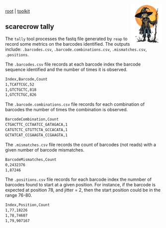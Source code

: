 <img style="float:right;width:100px;" src="../img/scarecrow.png" alt="scarecrow"/>

[root](root.md) | [toolkit](root.md)

## scarecrow tally
The `tally` tool processes the fastq file generated by `reap` to record some metrics on the barcodes identified. The outputs include: `.barcodes.csv`, `.barcode.combinations.csv`, `.mismatches.csv`, `.positions`.

The `.barcodes.csv` file records at each barcode index the barcode sequence identified and the number of times it is observed.

```bash
Index,Barcode,Count
1,TCATTCGC,52
1,GTCTGCTC,818
1,GTCTCTGC,826
```

The `.barcode.combinations.csv` file records for each combination of barcodes the number of times the combination is observed.

```bash
BarcodeCombination,Count
CTGACTTC_CCTAATCC_GATAGACA,1
CATGTCTC_GTGTTCTA_GCCACATA,1
GCTATCAT_CCGAAGTA_CCGAAGTA,1
```

The `.mismatches.csv` file records the count of barcodes (not reads) with a given number of barcode mismatches.

```bash
BarcodeMismatches,Count
0,2432376
1,87246
```

The `.positions.csv` file records for each barcode index the numnber of barcodes found to start at a given position. For instance, if the barcode is expected at position 78, and jitter = 2, then the start position could be in the range 76-80.

```bash
Index,Position,Count
1,77,18226
1,78,74607
1,79,907167
```